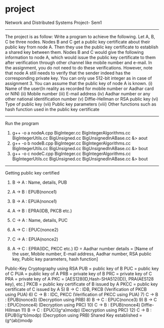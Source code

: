 # project
Network and Distributed Systems Project- Sem1

---------------------------------------------------------------------------------------------------------------------------------------
The project is as follow:
Write a program to achieve the following. Let A, B, C be three nodes. Nodes B and C get a public key certificate about their public key from node A. Then they use the public key certificate to establish a shared key between them. Nodes B and C would give the following information to node A, which would issue the public key certificate to them after verification through other channel like mobile number and e-mail. In the assignment, you do not need to do these verifications. However, note that node A still needs to verify that the sender indeed has the corresponding private key. You can only use 512-bit integer as in case of assignment 3. You can assume that the public key of node A is known.
(i) Name of the user(In reality as recorded for mobile number or Aadhar card or NIN)
(ii) Mobile number
(iii) E-mail address
(iv) Aadhar number or any other national identification number
(v) Diffie-Hellman or RSA public key
(vi) Type of public key
(vii) Public key parameters
(viii) Other functions such as hash function used in the public key certificate

----------------------------------------------------------------------------------------------------------------------------------------

Run the program
1) g++ -o a nodeA.cpp BigInteger.cc BigIntegerAlgorithms.cc BigIntegerUtils.cc BigUnsigned.cc BigUnsignedInABase.cc &> aout
2) g++ -o b nodeB.cpp BigInteger.cc BigIntegerAlgorithms.cc BigIntegerUtils.cc BigUnsigned.cc BigUnsignedInABase.cc &> bout
3) g++ -o c nodeC.cpp BigInteger.cc BigIntegerAlgorithms.cc BigIntegerUtils.cc BigUnsigned.cc BigUnsignedInABase.cc &> bout

---------------------------------------------------------------------------------------------------------------------------------------

Getting public key certified
1) B -> A : Name, details, PUB 
2) A -> B : EPUB(nonce1) 
3) B -> A : EPUA(nonce1) 
4) A -> B : EPRA(IDB, PKCB etc.)

1) C -> A : Name, details, PUC
2) A -> C : EPUC(nonce2)
3) C -> A : EPUA(nonce2)
4) A -> C : EPRA(IDC, PKCC etc.)
ID = Aadhar number
details = [Name of the user, Mobile number, E-mail address, Aadhar number, RSA public key, Public key parameters, hash function]

Public-Key Cryptography using RSA
PUB = public key of B
PUC = public key of C
PUA = public key of A
PRB = private key of B
PRC = private key of C
PRA = private key of A
PKC = [AES128(ID,Hash-SHA512(ID)), PRA(AES128 key), etc.]
PKCB = public key certificate of B issued by A
PKCC = public key certificate of C issued by A
5) B -> C : IDB, PKCB (Verification of PKCB using PUA)
6) C -> B : IDC, PKCC (Verification of PKCC using PUA)
7) C -> B : EPUB(nonce3) (Decryption using PRB)
8) B -> C : EPUC(nonce3)
9) B -> C : EPUC(nonce4) (Decryption using PRC)
10) C -> B : EPUB(nonce4)
Diffie-Hillman
11) B -> C : EPUC((g^a)modp) (Decryption using PRC)
12) C -> B : EPUB((g^b)modp) (Decryption using PRB)
Shared Key established = (g^(ab))modp

